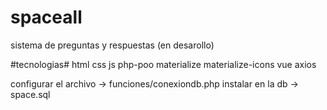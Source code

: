 # spaceall
sistema de preguntas y respuestas (en desarollo)

#tecnologias#
html
css
js
php-poo
materialize
materialize-icons
vue
axios

configurar el archivo -> funciones/conexiondb.php
instalar en la db -> space.sql

